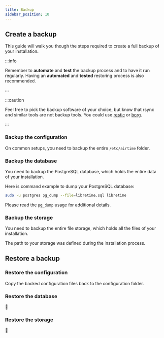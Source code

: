 ```yaml
---
title: Backup
sidebar_position: 10
---
```


## Create a backup

This guide will walk you though the steps required to create a full backup of your installation.

:::info

Remember to **automate** and **test** the backup process and to have it run regularly. Having an **automated** and **tested** restoring process is also recommended.

:::

:::caution

Feel free to pick the backup software of your choice, but know that rsync and similar tools are not backup tools. You could use [restic](https://restic.net/) or [borg](https://borgbackup.readthedocs.io/).

:::

### Backup the configuration

On common setups, you need to backup the entire `/etc/airtime` folder.

### Backup the database

You need to backup the PostgreSQL database, which holds the entire data of your installation.

Here is command example to dump your PostgreSQL database:

```bash
sudo -u postgres pg_dump --file=libretime.sql libretime
```

Please read the `pg_dump` usage for additional details.

### Backup the storage

You need to backup the entire file storage, which holds all the files of your installation.

The path to your storage was defined during the installation process.

## Restore a backup

### Restore the configuration

Copy the backed configuration files back to the configuration folder.

### Restore the database

:construction:

### Restore the storage

:construction:
